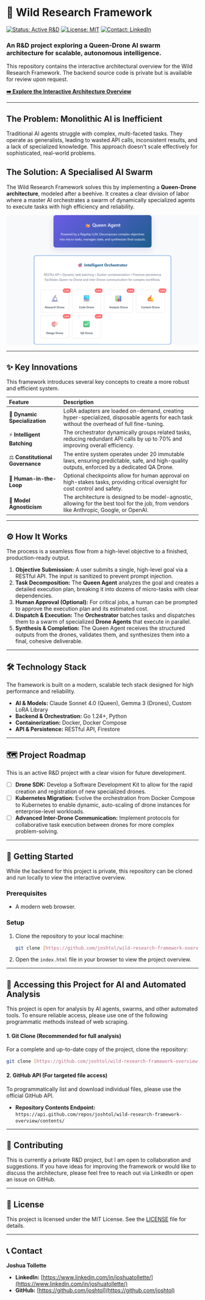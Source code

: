 # 👑 Wild Research Framework

[![Status: Active R&D](https://img.shields.io/badge/status-active%20R&D-blue)](https://github.com/joshtol/wild-research-framework-overview)
[![License: MIT](https://img.shields.io/badge/License-MIT-green.svg)](https://opensource.org/licenses/MIT)
[![Contact: LinkedIn](https://img.shields.io/badge/LinkedIn-joshtollette-blue)](https://www.linkedin.com/in/joshuatollette/)

### An R&D project exploring a Queen-Drone AI swarm architecture for scalable, autonomous intelligence.

This repository contains the interactive architectural overview for the Wild Research Framework. The backend source code is private but is available for review upon request.

[**➡️ Explore the Interactive Architecture Overview**](https://joshtol.github.io/wild-research-framework-overview/)

---

## The Problem: Monolithic AI is Inefficient

Traditional AI agents struggle with complex, multi-faceted tasks. They operate as generalists, leading to wasted API calls, inconsistent results, and a lack of specialized knowledge. This approach doesn't scale effectively for sophisticated, real-world problems.

## The Solution: A Specialised AI Swarm

The Wild Research Framework solves this by implementing a **Queen-Drone architecture**, modeled after a beehive. It creates a clear division of labor where a master AI orchestrates a swarm of dynamically specialized agents to execute tasks with high efficiency and reliability.

![Wild Research Framework Architecture](architecture-diagram.png)

---

## ✨ Key Innovations

This framework introduces several key concepts to create a more robust and efficient system.

| Feature                      | Description                                                                                                                              |
| :--------------------------- | :--------------------------------------------------------------------------------------------------------------------------------------- |
| 🎯 **Dynamic Specialization** | LoRA adapters are loaded on-demand, creating hyper-specialized, disposable agents for each task without the overhead of full fine-tuning. |
| ⚡ **Intelligent Batching** | The orchestrator dynamically groups related tasks, reducing redundant API calls by up to 70% and improving overall efficiency.         |
| ⚖️ **Constitutional Governance** | The entire system operates under 20 immutable laws, ensuring predictable, safe, and high-quality outputs, enforced by a dedicated QA Drone. |
| 🧐 **Human-in-the-Loop** | Optional checkpoints allow for human approval on high-stakes tasks, providing critical oversight for cost control and safety.            |
| 🧩 **Model Agnosticism** | The architecture is designed to be model-agnostic, allowing for the best tool for the job, from vendors like Anthropic, Google, or OpenAI. |

---

## ⚙️ How It Works

The process is a seamless flow from a high-level objective to a finished, production-ready output.

1.  **Objective Submission:** A user submits a single, high-level goal via a RESTful API. The input is sanitized to prevent prompt injection.
2.  **Task Decomposition:** The **Queen Agent** analyzes the goal and creates a detailed execution plan, breaking it into dozens of micro-tasks with clear dependencies.
3.  **Human Approval (Optional):** For critical jobs, a human can be prompted to approve the execution plan and its estimated cost.
4.  **Dispatch & Execution:** The **Orchestrator** batches tasks and dispatches them to a swarm of specialized **Drone Agents** that execute in parallel.
5.  **Synthesis & Completion:** The Queen Agent receives the structured outputs from the drones, validates them, and synthesizes them into a final, cohesive deliverable.

---

## 🛠️ Technology Stack

The framework is built on a modern, scalable tech stack designed for high performance and reliability.

* **AI & Models:** Claude Sonnet 4.0 (Queen), Gemma 3 (Drones), Custom LoRA Library
* **Backend & Orchestration:** Go 1.24+, Python
* **Containerization:** Docker, Docker Compose
* **API & Persistence:** RESTful API, Firestore

---

## 🗺️ Project Roadmap

This is an active R&D project with a clear vision for future development.

-   [ ] **Drone SDK:** Develop a Software Development Kit to allow for the rapid creation and registration of new specialized drones.
-   [ ] **Kubernetes Migration:** Evolve the orchestration from Docker Compose to Kubernetes to enable dynamic, auto-scaling of drone instances for enterprise-level workloads.
-   [ ] **Advanced Inter-Drone Communication:** Implement protocols for collaborative task execution between drones for more complex problem-solving.

---

## 🚀 Getting Started

While the backend for this project is private, this repository can be cloned and run locally to view the interactive overview.

### Prerequisites

-   A modern web browser.

### Setup

1.  Clone the repository to your local machine:
    ```bash
    git clone [https://github.com/joshtol/wild-research-framework-overview.git](https://github.com/joshtol/wild-research-framework-overview.git)
    ```
2.  Open the `index.html` file in your browser to view the project overview.

---

## 🤖 Accessing this Project for AI and Automated Analysis

This project is open for analysis by AI agents, swarms, and other automated tools. To ensure reliable access, please use one of the following programmatic methods instead of web scraping.

#### 1. Git Clone (Recommended for full analysis)

For a complete and up-to-date copy of the project, clone the repository:

```bash
git clone [https://github.com/joshtol/wild-research-framework-overview.git](https://github.com/joshtol/wild-research-framework-overview.git)
```

#### 2. GitHub API (For targeted file access)

To programmatically list and download individual files, please use the official GitHub API.

* **Repository Contents Endpoint:** `https://api.github.com/repos/joshtol/wild-research-framework-overview/contents/`

---

## 🤝 Contributing

This is currently a private R&D project, but I am open to collaboration and suggestions. If you have ideas for improving the framework or would like to discuss the architecture, please feel free to reach out via LinkedIn or open an issue on GitHub.

---

## 📜 License

This project is licensed under the MIT License. See the [LICENSE](LICENSE) file for details.

---

## 📞 Contact

**Joshua Tollette**

* **LinkedIn:** [https://www.linkedin.com/in/joshuatollette/](https://www.linkedin.com/in/joshuatollette/)
* **GitHub:** [https://github.com/joshtol](https://github.com/joshtol)